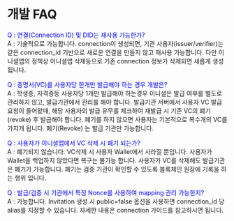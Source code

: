 # **개발 FAQ**

<font color=blue>Q : 연결(Connection ID) 및 DID는 재사용 가능한가?</font>
<br>A : 기술적으로 가능합니다. connection이 생성되면, 기관 사용자(issuer/verifier)는 같은 connection_id 기반으로 새로운 연결을 만들지 않고 재사용 가능합니다. 다만 이니셜앱의 정책상 이니셜앱 삭제등으로 기존 connection 정보가 삭제되면 새롭게 생성 됩니다.

<font color=blue>Q : 증명서(VC)를 사용자당 한개만 발급해야 하는 경우 개발은?</font>
<br>A : 학생증, 자격증등 사용자당 1개만 발급해야 하는경우 이니셜은 발급 여부를 별도로 관리하지 않고, 발급기관에서 관리를 해야 합니다. 발급기관 서버에서 사용자 VC 발급 요청이 들어왔때, 해당 사용자의 발급 유무를 체크하여 재발급 시 기존 VC의 폐기(revoke) 후 발급해야 합니다. 폐기를 하지 않으면 사용자는 기본적으로 복수개의 VC를 가지개 됩니다. 폐기(Revoke)
는 발급 기관만 가능합니다.

<font color=blue>Q : 사용자가 이니셜앱에서 VC 삭제 시 폐기 되는가?</font>
<br>A : 폐기되지 않습니다. VC삭제 시 사용자 Wallet에서 사라질 뿐입니다. 사용자가 Wallet을 백업하지 않았다면 복구는 불가능 합니다. 사용자가 VC를 삭제해도 발급기관은 폐기가 가능합니다. 폐기는 검증 기관이 확인할 수 있도록 블록체인 원장에 기록을 하는 행위 입니다.

<font color=blue>Q : 발급/검증 시 기관에서 특정 Nonce를 사용하여 mapping 관리 가능한지?</font>
<br>A : 가능합니다. Invitation 생성 시 public=false 옵션을 사용하면 connection_id 당 alias를 지정할 수 있습니다. 자세한 내용은 connection 가이드를 참고하시면 됩니다.